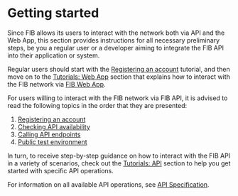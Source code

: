 # Getting started

Since FIB allows its users to interact with the network both via API and the Web App, this section provides instructions for all necessary preliminary steps, be you a regular user or a developer aiming to integrate the FIB API into their application or system.

Regular users should start with the [Registering an account](getting-started/registering-an-account.md) tutorial, and then move on to the [Tutorials: Web App](tutorials-web.md) section that explains how to interact with the FIB network via [FIB Web App](overview/web-interface.md).

For users willing to interact with the FIB network via FIB API, it is advised to read the following topics in the order that they are presented:

1. [Registering an account](getting-started/registering-an-account.md)
2. [Checking API availability](getting-started/checking-api-availability.md)
3. [Calling API endpoints](getting-started/calling-api-endpoints.md)
4. [Public test environment](getting-started/public-test-environment.md)

In turn, to receive step-by-step guidance on how to interact with the FIB API in a variety of scenarios, check out the [Tutorials: API](./tutorials-api.md) section to help you get started with specific API operations.

For information on all available API operations, see [API Specification](api-specification.md).
